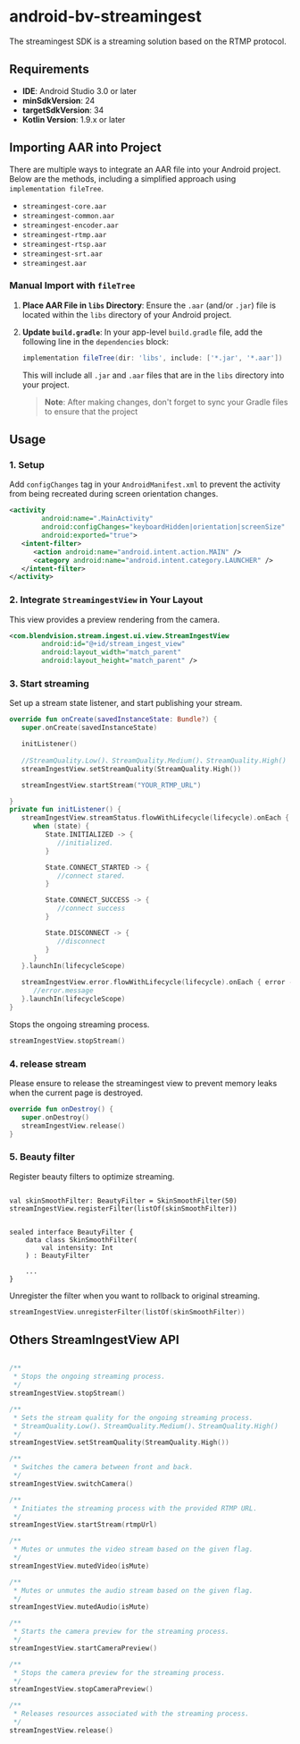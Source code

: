 # android-bv-streamingest

The streamingest SDK is a streaming solution based on the RTMP protocol.

## Requirements

- **IDE**: Android Studio 3.0 or later
- **minSdkVersion**: 24
- **targetSdkVersion**: 34
- **Kotlin Version**: 1.9.x or later

## Importing AAR into Project

There are multiple ways to integrate an AAR file into your Android project. Below are the methods,
including a simplified approach using `implementation fileTree`.

- `streamingest-core.aar`
- `streamingest-common.aar`
- `streamingest-encoder.aar`
- `streamingest-rtmp.aar`
- `streamingest-rtsp.aar`
- `streamingest-srt.aar`
- `streamingest.aar`

### Manual Import with `fileTree`

1. **Place AAR File in `libs` Directory**: Ensure the `.aar` (and/or `.jar`) file is located within
   the `libs` directory of your Android project.

2. **Update `build.gradle`**: In your app-level `build.gradle` file, add the following line in
   the `dependencies` block:

    ```groovy
    implementation fileTree(dir: 'libs', include: ['*.jar', '*.aar'])
    ```

   This will include all `.jar` and `.aar` files that are in the `libs` directory into your project.

   > **Note**: After making changes, don't forget to sync your Gradle files to ensure that the
   project

## Usage

### 1. Setup

Add `configChanges` tag in your `AndroidManifest.xml` to prevent the activity from being recreated
during screen orientation changes.

```xml
<activity 
        android:name=".MainActivity" 
        android:configChanges="keyboardHidden|orientation|screenSize"
        android:exported="true">
   <intent-filter>
      <action android:name="android.intent.action.MAIN" />
      <category android:name="android.intent.category.LAUNCHER" />
   </intent-filter>
</activity>
```

### 2. Integrate `StreamingestView` in Your Layout

This view provides a preview rendering from the camera.

```xml
<com.blendvision.stream.ingest.ui.view.StreamIngestView 
        android:id="@+id/stream_ingest_view"
        android:layout_width="match_parent" 
        android:layout_height="match_parent" />
```

### 3. Start streaming

Set up a stream state listener, and start publishing your stream.

```kotlin
override fun onCreate(savedInstanceState: Bundle?) {
   super.onCreate(savedInstanceState)

   initListener()
   
   //StreamQuality.Low()、StreamQuality.Medium()、StreamQuality.High()
   streamIngestView.setStreamQuality(StreamQuality.High())

   streamIngestView.startStream("YOUR_RTMP_URL")

}
private fun initListener() {
   streamIngestView.streamStatus.flowWithLifecycle(lifecycle).onEach { state ->
      when (state) {
         State.INITIALIZED -> {
            //initialized.
         }

         State.CONNECT_STARTED -> {
            //connect stared.
         }

         State.CONNECT_SUCCESS -> {
            //connect success
         }

         State.DISCONNECT -> {
            //disconnect
         }
      }
   }.launchIn(lifecycleScope)

   streamIngestView.error.flowWithLifecycle(lifecycle).onEach { error ->
      //error.message
   }.launchIn(lifecycleScope)
}
```

Stops the ongoing streaming process.

```kotlin
streamIngestView.stopStream()
```

### 4. release stream

Please ensure to release the streamingest view to prevent memory leaks when the current page is
destroyed.

```kotlin
override fun onDestroy() {
   super.onDestroy()
   streamIngestView.release()
}
```

### 5. Beauty filter

Register beauty filters to optimize streaming.
```kotlin=

val skinSmoothFilter: BeautyFilter = SkinSmoothFilter(50)
streamIngestView.registerFilter(listOf(skinSmoothFilter))


sealed interface BeautyFilter {
    data class SkinSmoothFilter(
        val intensity: Int
    ) : BeautyFilter

    ...
}
```

Unregister the filter when you want to rollback to original streaming.
```kotlin
streamIngestView.unregisterFilter(listOf(skinSmoothFilter))
```


## Others StreamIngestView API

```kotlin

/**
 * Stops the ongoing streaming process.
 */
streamIngestView.stopStream()

/**
 * Sets the stream quality for the ongoing streaming process.
 * StreamQuality.Low()、StreamQuality.Medium()、StreamQuality.High()
 */
streamIngestView.setStreamQuality(StreamQuality.High())

/**
 * Switches the camera between front and back.
 */
streamIngestView.switchCamera()

/**
 * Initiates the streaming process with the provided RTMP URL.
 */
streamIngestView.startStream(rtmpUrl)

/**
 * Mutes or unmutes the video stream based on the given flag.
 */
streamIngestView.mutedVideo(isMute)

/**
 * Mutes or unmutes the audio stream based on the given flag.
 */
streamIngestView.mutedAudio(isMute)

/**
 * Starts the camera preview for the streaming process.
 */
streamIngestView.startCameraPreview()

/**
 * Stops the camera preview for the streaming process.
 */
streamIngestView.stopCameraPreview()

/**
 * Releases resources associated with the streaming process.
 */
streamIngestView.release()

```
